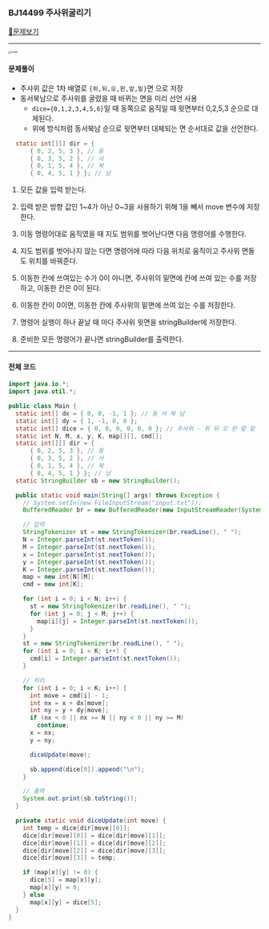 ### BJ14499 주사위굴리기

[📁문제보기](https://www.acmicpc.net/problem/14499)

---

<img src="https://user-images.githubusercontent.com/83412032/229324434-cb4a5737-2619-48ad-87db-df4c16d22c4e.png" alt="image" style="zoom:33%;" />

#### 문제풀이

- 주사위 값은 1차 배열로 `{위,뒤,오,왼,앞,밑}`면 으로 저장
- 동서북남으로 주사위를 굴렸을 때 바뀌는 면을 미리 선언 사용
  - `dice={0,1,2,3,4,5,6}`일 때 동쪽으로 움직일 때 윗면부터 0,2,5,3 순으로 대체된다.
  - 위에 방식처럼 동서북남 순으로 윗면부터 대체되는 면 순서대로 값을 선언한다.

```java
  static int[][] dir = {
      { 0, 2, 5, 3 }, // 동
      { 0, 3, 5, 2 }, // 서
      { 0, 1, 5, 4 }, // 북
      { 0, 4, 5, 1 } }; // 남
```

1. 모든 값을 입력 받는다.
2. 입력 받은 방향 값인 1~4가 아닌 0~3을 사용하기 위해 1을 빼서 move 변수에 저장한다.
3. 이동 명령어대로 움직였을 때 지도 범위를 벗어난다면 다음 명령어를 수행한다.
4. 지도 범위를 벗어나지 않는 다면  명령어에 따라 다음 위치로 움직이고 주사위 면들도 위치를 바꿔준다.
5. 이동한 칸에 쓰여있는 수가 0이 아니면, 주사위의 밑면에 칸에 쓰여 있는 수를 저장하고, 이동한 칸은 0이 된다.
6. 이동한 칸이 0이면, 이동한 칸에 주사위의 밑면에 쓰여 있는 수를 저장한다.
7.  명령어 실행이 하나 끝날 때 마다 주사위 윗면을 stringBuilder에 저장한다.

8. 준비한 모든 명령어가 끝나면 stringBuilder를 출력한다.

---

#### 전체 코드

```java
import java.io.*;
import java.util.*;

public class Main {
  static int[] dx = { 0, 0, -1, 1 }; // 동 서 북 남
  static int[] dy = { 1, -1, 0, 0 };
  static int[] dice = { 0, 0, 0, 0, 0, 0 }; // 주사위 - 위 뒤 오 왼 앞 밑
  static int N, M, x, y, K, map[][], cmd[];
  static int[][] dir = {
      { 0, 2, 5, 3 }, // 동
      { 0, 3, 5, 2 }, // 서
      { 0, 1, 5, 4 }, // 북
      { 0, 4, 5, 1 } }; // 남
  static StringBuilder sb = new StringBuilder();

  public static void main(String[] args) throws Exception {
    // System.setIn(new FileInputStream("input.txt"));
    BufferedReader br = new BufferedReader(new InputStreamReader(System.in));

    // 입력
    StringTokenizer st = new StringTokenizer(br.readLine(), " ");
    N = Integer.parseInt(st.nextToken());
    M = Integer.parseInt(st.nextToken());
    x = Integer.parseInt(st.nextToken());
    y = Integer.parseInt(st.nextToken());
    K = Integer.parseInt(st.nextToken());
    map = new int[N][M];
    cmd = new int[K];

    for (int i = 0; i < N; i++) {
      st = new StringTokenizer(br.readLine(), " ");
      for (int j = 0; j < M; j++) {
        map[i][j] = Integer.parseInt(st.nextToken());
      }
    }
    st = new StringTokenizer(br.readLine(), " ");
    for (int i = 0; i < K; i++) {
      cmd[i] = Integer.parseInt(st.nextToken());
    }

    // 처리
    for (int i = 0; i < K; i++) {
      int move = cmd[i] - 1;
      int nx = x + dx[move];
      int ny = y + dy[move];
      if (nx < 0 || nx >= N || ny < 0 || ny >= M)
        continue;
      x = nx;
      y = ny;

      diceUpdate(move);

      sb.append(dice[0]).append("\n");
    }

    // 출력
    System.out.print(sb.toString());
  }

  private static void diceUpdate(int move) {
    int temp = dice[dir[move][0]];
    dice[dir[move][0]] = dice[dir[move][1]];
    dice[dir[move][1]] = dice[dir[move][2]];
    dice[dir[move][2]] = dice[dir[move][3]];
    dice[dir[move][3]] = temp;

    if (map[x][y] != 0) {
      dice[5] = map[x][y];
      map[x][y] = 0;
    } else
      map[x][y] = dice[5];
  }
}

```


